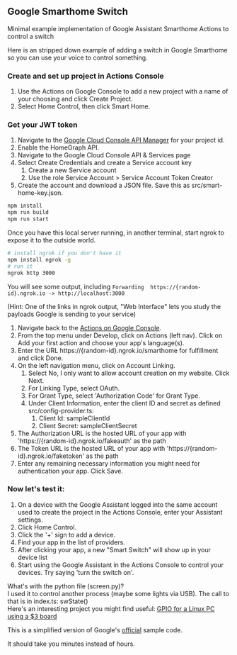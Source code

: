 ## Google Smarthome Switch
Minimal example implementation of Google Assistant Smarthome Actions to control a switch

Here is an stripped down example of adding a switch in Google Smarthome so you can use your voice
to control something.

### Create and set up project in Actions Console
1. Use the Actions on Google Console to add a new project with a name of your choosing and click Create Project.
1. Select Home Control, then click Smart Home.

### Get your JWT token

1. Navigate to the [Google Cloud Console API Manager](https://console.developers.google.com/apis) for your project id.
1. Enable the HomeGraph API.
1. Navigate to the Google Cloud Console API & Services page
1. Select Create Credentials and create a Service account key
    1. Create a new Service account
    1. Use the role Service Account > Service Account Token Creator
1. Create the account and download a JSON file. Save this as src/smart-home-key.json.

```bash
npm install
npm run build
npm run start
```

Once you have this local server running, in another terminal, start ngrok to expose it to the outside world.

```bash
# install ngrok if you don't have it
npm install ngrok -g
# run it
ngrok http 3000
``` 

You will see some output, including
`Forwarding  https://{random-id}.ngrok.io -> http://localhost:3000`

(Hint: One of the links in ngrok output, "Web Interface" lets you study the payloads Google is sending to your service)

1. Navigate back to the [Actions on Google Console](https://console.actions.google.com/).
1. From the top menu under Develop, click on Actions (left nav). Click on Add your first action and choose your app's language(s).
1. Enter the URL https://{random-id}.ngrok.io/smarthome for fulfillment and click Done.
1. On the left navigation menu, click on Account Linking.
    1. Select No, I only want to allow account creation on my website. Click Next.
    1. For Linking Type, select OAuth.
    1. For Grant Type, select 'Authorization Code' for Grant Type.
    1. Under Client Information, enter the client ID and secret as defined src/config-provider.ts:
        1. Client Id: sampleClientId
        1. Client Secret: sampleClientSecret
1. The Authorization URL is the hosted URL of your app with 'https://{random-id}.ngrok.io/fakeauth' as the path
1. The Token URL is the hosted URL of your app with 'https://{random-id}.ngrok.io/faketoken' as the path
1. Enter any remaining necessary information you might need for authentication your app. Click Save.

### Now let's test it:

1. On a device with the Google Assistant logged into the same account used to create the project in the Actions Console, enter your Assistant settings.
1. Click Home Control.
1. Click the '+' sign to add a device.
1. Find your app in the list of providers.
1. After clicking your app, a new "Smart Switch" will show up in your device list
1. Start using the Google Assistant in the Actions Console to control your devices. Try saying 'turn the switch on'.

What's with the python file (screen.py)?  
I used it to control another process (maybe some lights via USB). The call to that is in index.ts: swState()  
Here's an interesting project you might find useful: [GPIO for a Linux PC using a $3 board](https://www.diyaudio.com/forums/pc-based/328797-adding-gpio-functionality-linux-desktop-computer.html)


This is a simplified version of Google's [official](https://github.com/actions-on-google/smart-home-nodejs) sample code.

It should take you minutes instead of hours.
